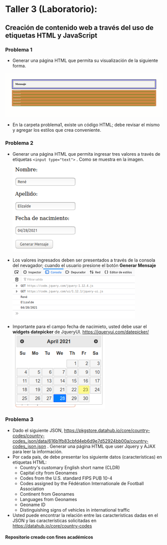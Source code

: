 # Taller 3 (Laboratorio): 
## Creación de contenido web a través del uso de etiquetas HTML y JavaScript

### Problema 1
* Generar una página HTML que permita su visualización de la siguiente forma.

![img](https://raw.githubusercontent.com/PlataformasWeb-P-AA2021/taller03/main/images/img-replicar.png) 

* En la carpeta problema1, existe un código HTML; debe revisar el mismo y agregar los estilos que crea conveniente.


### Problema 2
* Generar una página HTML que permita ingresar tres valores a través de etiquetas  ```<input type="text">``` . Como se muestra en la imagen.
![](https://raw.githubusercontent.com/PlataformasWeb-P-AA2021/taller03/main/images/img-ingreso-datos.png) 

* Los valores ingresados deben ser presentados a través de la consola del nevagador; cuando el usuario presione el botón **Generar Mensaje**
![](https://raw.githubusercontent.com/PlataformasWeb-P-AA2021/taller03/main/images/consola.png) 

* Importante para el campo fecha de nacimieto, usted debe usar el **widgets datepicker** de JqueryUI. https://jqueryui.com/datepicker/
![](https://raw.githubusercontent.com/PlataformasWeb-P-AA2021/taller03/main/images/img-datepicker.png) 

### Problema 3

* Dado el siguiente JSON, https://pkgstore.datahub.io/core/country-codes/country-codes_json/data/616b1fb83cbfd4eb6d9e7d52924bb00a/country-codes_json.json . Generar una página HTML que user Jquery y AJAX para leer la información.
* Por cada país, de debe presentar los siguiente datos (características) en etiquetas HTML:
	* Country's customary English short name (CLDR)
	* Capital city from Geonames
	* Codes from the U.S. standard FIPS PUB 10-4
	* Codes assigned by the Fédération Internationale de Football Association
	* Continent from Geonames
	* Languages from Geonames
	* Geoname ID
	* Distinguishing signs of vehicles in international traffic
* Usted puede encontrar la relación entre las características dadas en el JSON y las características solicitadas en https://datahub.io/core/country-codes

#### Repositorio creado con fines académicos



